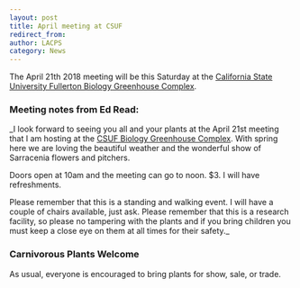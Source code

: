 ```yaml
---
layout: post
title: April meeting at CSUF
redirect_from:
author: LACPS
category: News
---
```


The April 21th 2018 meeting will be this Saturday at the [California State University Fullerton Biology Greenhouse Complex](http://biology.fullerton.edu/facilities/greenhouse/).

### Meeting notes from Ed Read:

_I look forward to seeing you all and your plants at the April 21st meeting that I am hosting at the [CSUF Biology Greenhouse Complex](http://biology.fullerton.edu/facilities/greenhouse/). With spring here we are loving the beautiful weather and the wonderful show of Sarracenia flowers and pitchers.

Doors open at 10am and the meeting can go to noon. $3. I will have refreshments.

Please remember that this is a standing and walking event. I will have a couple of chairs available, just ask.
Please remember that this is a research facility, so please no tampering with the plants and if you bring children you must keep a close eye on them at all times for their safety._

### Carnivorous Plants Welcome

As usual, everyone is encouraged to bring plants for show, sale, or trade.
